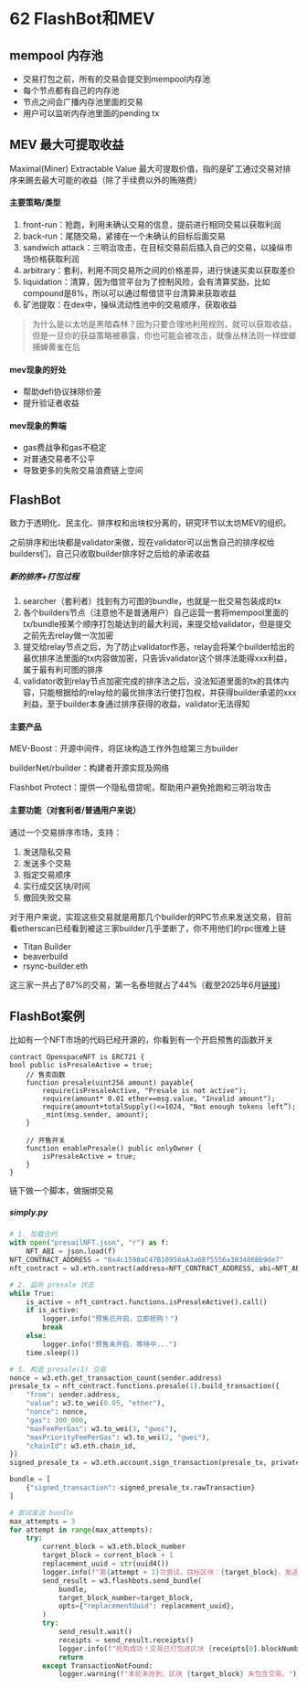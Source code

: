 # 62 FlashBot和MEV

## mempool 内存池

- 交易打包之前，所有的交易会提交到mempool内存池
- 每个节点都有自己的内存池
- 节点之间会广播内存池里面的交易
- 用户可以监听内存池里面的pending tx

## MEV 最大可提取收益

Maximal(Miner) Extractable Value 最大可提取价值，指的是矿工通过交易对排序来踢去最大可能的收益（除了手续费以外的贿赂费）

#### 主要策略/类型

1. front-run：抢跑，利用未确认交易的信息，提前进行相同交易以获取利润
2. back-run：尾随交易，紧接在一个未确认的目标后面交易
3. sandwich attack：三明治攻击，在目标交易前后插入自己的交易，以操纵市场价格获取利润
4. arbitrary：套利，利用不同交易所之间的价格差异，进行快速买卖以获取差价
5. liquidation：清算，因为借贷平台为了控制风险，会有清算奖励，比如compound是8%，所以可以通过帮借贷平台清算来获取收益
6. 矿池提取：在dex中，操纵流动性池中的交易顺序，获取收益

> 为什么是以太坊是黑暗森林？因为只要合理地利用规则，就可以获取收益，但是一旦你的获益策略被暴露，你也可能会被攻击，就像丛林法则一样螳螂捕蝉黄雀在后

#### mev现象的好处

- 帮助defi协议抹除价差
- 提升验证者收益

#### mev现象的弊端

- gas费战争和gas不稳定
- 对普通交易者不公平
- 导致更多的失败交易浪费链上空间

## FlashBot

致力于透明化、民主化、排序权和出块权分离的，研究环节以太坊MEV的组织。

之前排序和出块都是validator来做，现在validator可以出售自己的排序权给builders们，自己只收取builder排序好之后给的承诺收益

##### 新的排序+打包过程

1. searcher（套利者）找到有力可图的bundle，也就是一批交易包装成的tx
2. 各个builders节点（注意他不是普通用户）自己运营一套将mempool里面的tx/bundle按某个顺序打包能达到的最大利润，来提交给validator，但是提交之前先去relay做一次加密
3. 提交给relay节点之后，为了防止validator作恶，relay会将某个builder给出的最优排序法里面的tx内容做加密，只告诉validator这个排序法能得xxx利益，属于最有利可图的排序
4. validator收到relay节点加密完成的排序法之后，没法知道里面的tx的具体内容，只能根据给的relay给的最优排序法行使打包权，并获得builder承诺的xxx利益，至于builder本身通过排序获得的收益，validator无法得知

#### 主要产品

MEV-Boost：开源中间件，将区块构造工作外包给第三方builder

builderNet/rbuilder：构建者开源实现及网络

Flashbot Protect：提供一个隐私借贷呢，帮助用户避免抢跑和三明治攻击

#### 主要功能（对套利者/普通用户来说）

通过一个交易排序市场，支持：

1. 发送隐私交易
2. 发送多个交易
3. 指定交易顺序
4. 实行成交区块/时间
5. 撤回失败交易

对于用户来说，实现这些交易就是用那几个builder的RPC节点来发送交易，目前看etherscan已经看到被这三家builder几乎垄断了，你不用他们的rpc很难上链

- Titan Builder
- beaverbuild
- rsync-builder.eth

这三家一共占了87%的交易，第一名泰坦就占了44%（截至2025年6月[链接](www.rated.network/builders))

## FlashBot案例

比如有一个NFT市场的代码已经开源的，你看到有一个开启预售的函数开关

```solidity
contract OpenspaceNFT is ERC721 {
bool public isPresaleActive = true;
	// 售卖函数
    function presale(uint256 amount) payable{
        require(isPresaleActive, "Presale is not active");
        require(amount* 0.01 ether==msg.value, "Invalid amount");
        require(amount+totalSupply()<=1024, "Not enough tokens left”);
        _mint(msg.sender, amount);
    }
	
	// 开售开关
    function enablePresale() public onlyOwner {
        isPresaleActive = true;
    }
}
```

链下做一个脚本，做捆绑交易

##### simply.py

```python
# 1. 加载合约
with open("presailNFT.json", "r") as f:
    NFT_ABI = json.load(f)
NFT_CONTRACT_ADDRESS = "0x4c1598aC47B10958aA3a6Bf5556a383486Bb9de7"
nft_contract = w3.eth.contract(address=NFT_CONTRACT_ADDRESS, abi=NFT_ABI)

# 2. 监听 presale 状态
while True:
    is_active = nft_contract.functions.isPresaleActive().call()
    if is_active:
        logger.info("预售已开启，立即抢购！")
        break
    else:
        logger.info("预售未开启，等待中...")
    time.sleep(1)

# 3. 构造 presale(1) 交易
nonce = w3.eth.get_transaction_count(sender.address)
presale_tx = nft_contract.functions.presale(1).build_transaction({
    "from": sender.address,
    "value": w3.to_wei(0.05, "ether"),
    "nonce": nonce,
    "gas": 300_000,
    "maxFeePerGas": w3.to_wei(3, "gwei"),
    "maxPriorityFeePerGas": w3.to_wei(2, "gwei"),
    "chainId": w3.eth.chain_id,
})
signed_presale_tx = w3.eth.account.sign_transaction(presale_tx, private_key=sender.key)

bundle = [
    {"signed_transaction": signed_presale_tx.rawTransaction}
]

# 尝试发送 bundle
max_attempts = 3
for attempt in range(max_attempts):
    try:
        current_block = w3.eth.block_number
        target_block = current_block + 1
        replacement_uuid = str(uuid4())
        logger.info(f"第{attempt + 1}次尝试，目标区块：{target_block}，发送抢购交易...")
        send_result = w3.flashbots.send_bundle(
            bundle,
            target_block_number=target_block,
            opts={"replacementUuid": replacement_uuid},
        )
        try:
            send_result.wait()
            receipts = send_result.receipts()
            logger.info(f"抢购成功！交易已打包进区块 {receipts[0].blockNumber}")
            return
        except TransactionNotFound:
            logger.warning(f"本轮未抢到，区块 {target_block} 未包含交易。")
```


